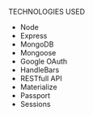 TECHNOLOGIES USED

- Node
- Express
- MongoDB
- Mongoose
- Google OAuth
- HandleBars
- RESTfull API
- Materialize
- Passport
- Sessions
